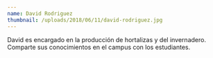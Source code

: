 ```yaml
---
name: David Rodriguez
thumbnail: /uploads/2018/06/11/david-rodriguez.jpg
---
```


David es encargado en la producción de hortalizas y del invernadero. Comparte sus conocimientos en el campus con los estudiantes.